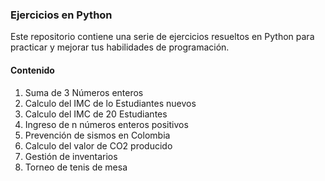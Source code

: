 ### Ejercicios en Python

 Este repositorio contiene una serie de ejercicios resueltos en Python para practicar y mejorar tus habilidades de programación.

 #### Contenido

1. Suma de 3 Números enteros
2. Calculo del IMC de lo Estudiantes nuevos
3. Calculo del IMC de 20 Estudiantes
4. Ingreso de  n números enteros positivos
5. Prevención de sismos en Colombia
6. Calculo del valor de CO2 producido
7. Gestión de inventarios
8. Torneo de tenis de mesa
